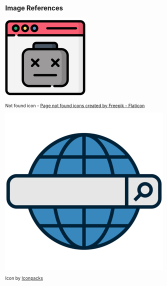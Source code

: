 ## Image References
![](not-found.png)

Not found icon - <a href="https://www.flaticon.com/free-icons/page-not-found" title="page not found icons">Page not found icons created by Freepik - Flaticon</a>


![](web-search-4291.svg)

Icon by <a href='https://iconpacks.net/?utm_source=link-attribution&utm_content=4291'>Iconpacks</a>